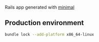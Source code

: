 Rails app generated with [minimal](https://github.com/D-Forz/ruby-projects/tree/master/templates)



## Production environment

```bash
bundle lock --add-platform x86_64-linux
```
